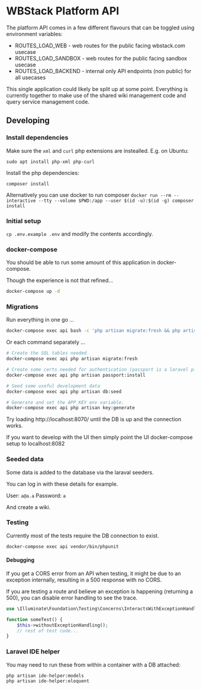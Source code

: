 # WBStack Platform API

The platform API comes in a few different flavours that can be toggled using environment variables:

- ROUTES_LOAD_WEB - web routes for the public facing wbstack.com usecase
- ROUTES_LOAD_SANDBOX - web routes for the public facing sandbox usecase
- ROUTES_LOAD_BACKEND - internal only API endpoints (non public) for all usecases

This single application could likely be split up at some point.
Everything is currently together to make use of the shared wiki management code
and query service management code.

## Developing

### Install dependencies

Make sure the `xml` and `curl` php extensions are instealled. E.g. on Ubuntu:
```
sudo apt install php-xml php-curl
```

Install the php dependencies:
```
composer install
```

Alternatively you can use docker to run composer
`docker run --rm --interactive --tty --volume $PWD:/app --user $(id -u):$(id -g) composer install`

### Initial setup

`cp .env.example .env` and modify the contents accordingly.

### docker-compose

You should be able to run some amount of this application in docker-compose.

Though the experience is not that refined...

```sh
docker-compose up -d
```

### Migrations  

Run everything in one go ...

```sh
docker-compose exec api bash -c 'php artisan migrate:fresh && php artisan passport:install && php artisan db:seed && php artisan key:generate'
```

Or each command separately ...

```sh
# Create the SQL tables needed
docker-compose exec api php artisan migrate:fresh

# Create some certs needed for authentication (passport is a laravel plugin)
docker-compose exec api php artisan passport:install

# Seed some useful development data
docker-compose exec api php artisan db:seed

# Generate and set the APP_KEY env variable.
docker-compose exec api php artisan key:generate
```

Try loading http://localhost:8070/ until the DB is up and the connection works.

If you want to develop with the UI then simply point the UI docker-compose setup to localhost:8082

### Seeded data

Some data is added to the database via the laraval seeders.

You can log in with these details for example.

User: `a@a.a`
Password: `a`

And create a wiki.

### Testing

Currently most of the tests require the DB connection to exist.

```sh
docker-compose exec api vendor/bin/phpunit
```

#### Debugging

If you get a CORS error from an API when testing, it might be due to an exception internally, resulting in a 500 response with no CORS.

If you are testing a route and believe an exception is happening (returning a 500), you can disable error handling to see the trace.

```php
use \Illuminate\Foundation\Testing\Concerns\InteractsWithExceptionHandling;

function someTest() {
    $this->withoutExceptionHandling();
    // rest of test code...
}
```

### Laravel IDE helper

You may need to run these from within a container with a DB attached:

```
php artisan ide-helper:models
php artisan ide-helper:eloquent
```

